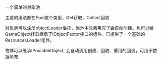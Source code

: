 一个简单的对象池

主要的用法都在Pool这个类里，Get获取，Collect回收

对象池可以注册objectLoader委托，当池中元素用完了会自动创建。也可以给GameObject挂载继承了IObjectFactor接口的组件。已提供了一个基础的ResourcesLoader组件。

物体可以继承IPoolableObject, 会自动调用创建、回收、重用的回调，可用于数据填充